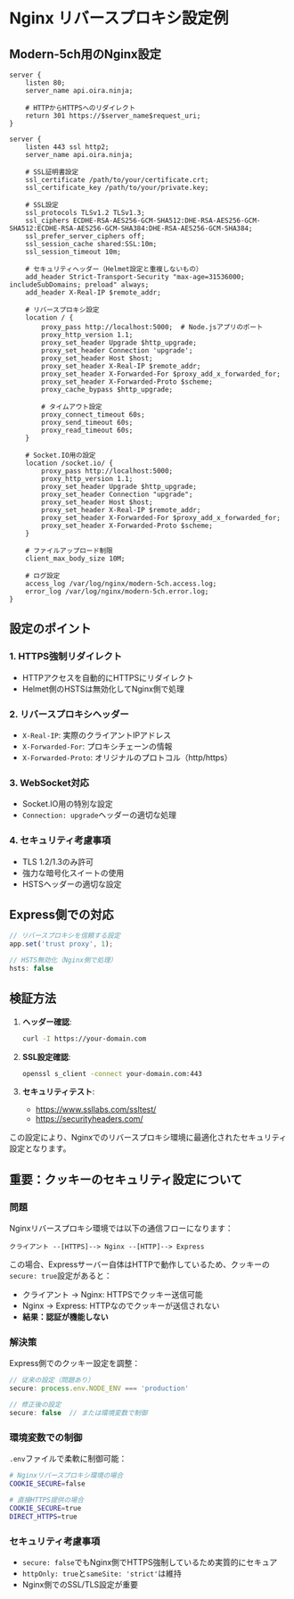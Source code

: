 # Nginx リバースプロキシ設定例

## Modern-5ch用のNginx設定

```nginx
server {
    listen 80;
    server_name api.oira.ninja;
    
    # HTTPからHTTPSへのリダイレクト
    return 301 https://$server_name$request_uri;
}

server {
    listen 443 ssl http2;
    server_name api.oira.ninja;
    
    # SSL証明書設定
    ssl_certificate /path/to/your/certificate.crt;
    ssl_certificate_key /path/to/your/private.key;
    
    # SSL設定
    ssl_protocols TLSv1.2 TLSv1.3;
    ssl_ciphers ECDHE-RSA-AES256-GCM-SHA512:DHE-RSA-AES256-GCM-SHA512:ECDHE-RSA-AES256-GCM-SHA384:DHE-RSA-AES256-GCM-SHA384;
    ssl_prefer_server_ciphers off;
    ssl_session_cache shared:SSL:10m;
    ssl_session_timeout 10m;
    
    # セキュリティヘッダー（Helmet設定と重複しないもの）
    add_header Strict-Transport-Security "max-age=31536000; includeSubDomains; preload" always;
    add_header X-Real-IP $remote_addr;
    
    # リバースプロキシ設定
    location / {
        proxy_pass http://localhost:5000;  # Node.jsアプリのポート
        proxy_http_version 1.1;
        proxy_set_header Upgrade $http_upgrade;
        proxy_set_header Connection 'upgrade';
        proxy_set_header Host $host;
        proxy_set_header X-Real-IP $remote_addr;
        proxy_set_header X-Forwarded-For $proxy_add_x_forwarded_for;
        proxy_set_header X-Forwarded-Proto $scheme;
        proxy_cache_bypass $http_upgrade;
        
        # タイムアウト設定
        proxy_connect_timeout 60s;
        proxy_send_timeout 60s;
        proxy_read_timeout 60s;
    }
    
    # Socket.IO用の設定
    location /socket.io/ {
        proxy_pass http://localhost:5000;
        proxy_http_version 1.1;
        proxy_set_header Upgrade $http_upgrade;
        proxy_set_header Connection "upgrade";
        proxy_set_header Host $host;
        proxy_set_header X-Real-IP $remote_addr;
        proxy_set_header X-Forwarded-For $proxy_add_x_forwarded_for;
        proxy_set_header X-Forwarded-Proto $scheme;
    }
    
    # ファイルアップロード制限
    client_max_body_size 10M;
    
    # ログ設定
    access_log /var/log/nginx/modern-5ch.access.log;
    error_log /var/log/nginx/modern-5ch.error.log;
}
```

## 設定のポイント

### 1. HTTPS強制リダイレクト
- HTTPアクセスを自動的にHTTPSにリダイレクト
- Helmet側のHSTSは無効化してNginx側で処理

### 2. リバースプロキシヘッダー
- `X-Real-IP`: 実際のクライアントIPアドレス
- `X-Forwarded-For`: プロキシチェーンの情報
- `X-Forwarded-Proto`: オリジナルのプロトコル（http/https）

### 3. WebSocket対応
- Socket.IO用の特別な設定
- `Connection: upgrade`ヘッダーの適切な処理

### 4. セキュリティ考慮事項
- TLS 1.2/1.3のみ許可
- 強力な暗号化スイートの使用
- HSTSヘッダーの適切な設定

## Express側での対応

```javascript
// リバースプロキシを信頼する設定
app.set('trust proxy', 1);

// HSTS無効化（Nginx側で処理）
hsts: false
```

## 検証方法

1. **ヘッダー確認**:
   ```bash
   curl -I https://your-domain.com
   ```

2. **SSL設定確認**:
   ```bash
   openssl s_client -connect your-domain.com:443
   ```

3. **セキュリティテスト**:
   - https://www.ssllabs.com/ssltest/
   - https://securityheaders.com/

この設定により、Nginxでのリバースプロキシ環境に最適化されたセキュリティ設定となります。

## 重要：クッキーのセキュリティ設定について

### 問題
Nginxリバースプロキシ環境では以下の通信フローになります：
```
クライアント --[HTTPS]--> Nginx --[HTTP]--> Express
```

この場合、Expressサーバー自体はHTTPで動作しているため、クッキーの`secure: true`設定があると：
- クライアント → Nginx: HTTPSでクッキー送信可能
- Nginx → Express: HTTPなのでクッキーが送信されない
- **結果：認証が機能しない**

### 解決策
Express側でのクッキー設定を調整：

```javascript
// 従来の設定（問題あり）
secure: process.env.NODE_ENV === 'production'

// 修正後の設定
secure: false  // または環境変数で制御
```

### 環境変数での制御
`.env`ファイルで柔軟に制御可能：

```bash
# Nginxリバースプロキシ環境の場合
COOKIE_SECURE=false

# 直接HTTPS提供の場合
COOKIE_SECURE=true
DIRECT_HTTPS=true
```

### セキュリティ考慮事項
- `secure: false`でもNginx側でHTTPS強制しているため実質的にセキュア
- `httpOnly: true`と`sameSite: 'strict'`は維持
- Nginx側でのSSL/TLS設定が重要

